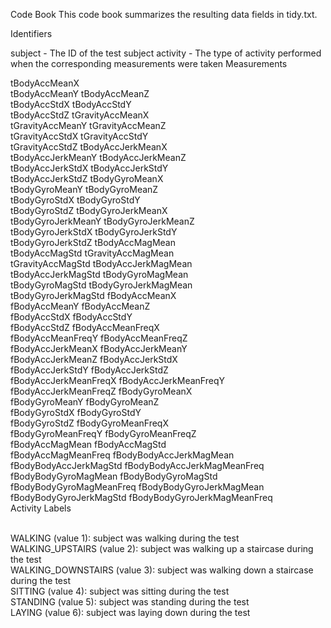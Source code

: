 Code Book
This code book summarizes the resulting data fields in tidy.txt.

Identifiers

subject - The ID of the test subject
activity - The type of activity performed when the corresponding measurements were taken
Measurements

tBodyAccMeanX
<br>tBodyAccMeanY
tBodyAccMeanZ
<br>tBodyAccStdX
tBodyAccStdY
<br>tBodyAccStdZ
tGravityAccMeanX
<br>tGravityAccMeanY
tGravityAccMeanZ
<br>tGravityAccStdX
tGravityAccStdY
<br>tGravityAccStdZ
tBodyAccJerkMeanX
<br>tBodyAccJerkMeanY
tBodyAccJerkMeanZ
<br>tBodyAccJerkStdX
tBodyAccJerkStdY
<br>tBodyAccJerkStdZ
tBodyGyroMeanX
<br>tBodyGyroMeanY
tBodyGyroMeanZ
<br>tBodyGyroStdX
tBodyGyroStdY
<br>tBodyGyroStdZ
tBodyGyroJerkMeanX
<br>tBodyGyroJerkMeanY
tBodyGyroJerkMeanZ
<br>tBodyGyroJerkStdX
tBodyGyroJerkStdY
<br>tBodyGyroJerkStdZ
tBodyAccMagMean
<br>tBodyAccMagStd
tGravityAccMagMean
<br>tGravityAccMagStd
tBodyAccJerkMagMean
<br>tBodyAccJerkMagStd
tBodyGyroMagMean
<br>tBodyGyroMagStd
tBodyGyroJerkMagMean
<br>tBodyGyroJerkMagStd
fBodyAccMeanX
<br>fBodyAccMeanY
fBodyAccMeanZ
<br>fBodyAccStdX
fBodyAccStdY
<br>fBodyAccStdZ
fBodyAccMeanFreqX
<br>fBodyAccMeanFreqY
fBodyAccMeanFreqZ
<br>fBodyAccJerkMeanX
fBodyAccJerkMeanY
<br>fBodyAccJerkMeanZ
fBodyAccJerkStdX
<br>fBodyAccJerkStdY
fBodyAccJerkStdZ
<br>fBodyAccJerkMeanFreqX
fBodyAccJerkMeanFreqY
<br>fBodyAccJerkMeanFreqZ
fBodyGyroMeanX
<br>fBodyGyroMeanY
fBodyGyroMeanZ
<br>fBodyGyroStdX
fBodyGyroStdY
<br>fBodyGyroStdZ
fBodyGyroMeanFreqX
<br>fBodyGyroMeanFreqY
fBodyGyroMeanFreqZ
<br>fBodyAccMagMean
fBodyAccMagStd
<br>fBodyAccMagMeanFreq
fBodyBodyAccJerkMagMean
<br>fBodyBodyAccJerkMagStd
fBodyBodyAccJerkMagMeanFreq
<br>fBodyBodyGyroMagMean
fBodyBodyGyroMagStd
<br>fBodyBodyGyroMagMeanFreq
fBodyBodyGyroJerkMagMean
<br>fBodyBodyGyroJerkMagStd
fBodyBodyGyroJerkMagMeanFreq
<br>Activity Labels

<br>WALKING (value 1): subject was walking during the test
<br>WALKING_UPSTAIRS (value 2): subject was walking up a staircase during the test
<br>WALKING_DOWNSTAIRS (value 3): subject was walking down a staircase during the test
<br>SITTING (value 4): subject was sitting during the test
<br>STANDING (value 5): subject was standing during the test
<br>LAYING (value 6): subject was laying down during the test
